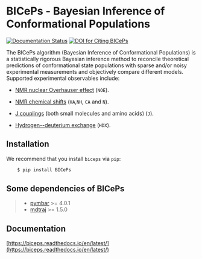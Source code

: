 
BICePs - Bayesian Inference of Conformational Populations
=========================================================

<!-- List badges here: -->
[![Documentation Status](https://readthedocs.org/projects/biceps/badge/?version=latest)](https://biceps.readthedocs.io/en/latest/?badge=latest)
[![DOI for Citing BICePs](https://img.shields.io/badge/DOI-10.26434%2Fchemrxiv--2022--1b24c-green.svg)](https://doi.org/10.26434/chemrxiv-2022-1b24c)
      


The BICePs algorithm (Bayesian Inference of Conformational Populations)
is a statistically rigorous Bayesian inference method to reconcile
theoretical predictions of conformational state populations with sparse
and/or noisy experimental measurements and objectively compare different
models. Supported experimental observables include: 

- [NMR nuclear Overhauser effect](https://en.wikipedia.org/wiki/Nuclear_Overhauser_effect)  (`NOE`).

- [NMR chemical shifts](https://en.wikipedia.org/wiki/Chemical_shift) (`HA`,`NH`, `CA` and `N`). 

- [J couplings](https://en.wikipedia.org/wiki/J-coupling) (both small molecules and amino acids) (`J`).

- [Hydrogen--deuterium exchange](https://en.wikipedia.org/wiki/Hydrogen–deuterium_exchange) (`HDX`).


Installation
------------

We recommend that you install `biceps` via `pip`:

```bash
    $ pip install BICePs
```


Some dependencies of BICePs
---------------------------

> -   [pymbar](https://pymbar.readthedocs.io) >= 4.0.1
> -   [mdtraj](https://mdtraj.org) >= 1.5.0



Documentation
-------------

[https://biceps.readthedocs.io/en/latest/](https://biceps.readthedocs.io/en/latest/)









